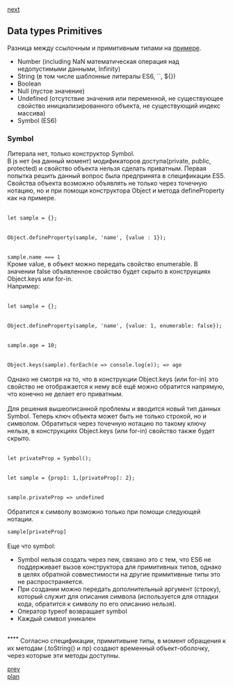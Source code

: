 <a href="03.md">next</a>

<h2>Data types Primitives</h2>

<div>
Разница между ссылочным и примитивным типами на <a href="https://codepen.io/paawel/pen/pEERKp?editors=0112">примере</a>.
</div>

<ul>
<li>
Number (including NaN математическая операция над недопустимыми данными, Infinity)
</li>
<li>
String (в том числе шаблонные литералы ES6, ``, ${})
</li>
<li>
Boolean
</li>
<li>
Null (пустое значение)
</li>
<li>
Undefined (отсутствие значения или переменной, не существующее свойство инициализированного объекта, не существующий индекс массива)
</li>
<li>
Symbol (ES6)
</li>
</ul>


<h3>Symbol</h3>
<div>
Литерала нет, только конструктор Symbol.

<div>
В js нет (на данный момент) модификаторов доступа(private, public, protected) и свойство объекта нельзя сделать приватным.
Первая попытка решить данный вопрос была предпринята в спецификации ES5.
Свойства объекта возможно объявлять не только через точечную нотацию, но и при помощи конструктора Object и метода defineProperty как на примере.
</div>

<br/>

<div>
<code>
let sample = {};
</code>
<br/>
<code>
Object.defineProperty(sample, 'name', {value : 1});
</code>
<br/>
<code>
sample.name === 1
</code>
</div>

<div>
Кроме value, в объект можно передать свойство enumerable.
В значении false объявленное свойство будет скрыто в конструкциях Object.keys или for-in.
<br/>
Например:
</div>

<br/>

<div>
<code>
let sample = {};
</code>
<br/>
<code>
Object.defineProperty(sample, 'name', {value: 1, enumerable: false});
</code>
<br/>
<code>
sample.age = 10;
</code>
<br/>
<code>
Object.keys(sample).forEach(e => console.log(e)); => age
</code>
</div>

<br/>

<div>
Однако не смотря на то, что в конструкции Object.keys (или for-in)
это свойство не отображается к нему всё ещё можно обратится напрямую, что конечно не делает его приватным.
</div>

<br/>

<div>
Для решения вышеописанной проблемы и вводится новый тип данных Symbol.
Теперь ключ объекта может быть не только строкой, но и символом.
Обратиться через точечную нотацию по такому ключу нельзя,
в конструкциях Object.keys (или for-in) свойство также будет скрыто.
</div>

<br/>

<div>
<code>
let privateProp = Symbol();
</code>
<br/>
<code>
let sample = {prop1: 1,[privateProp]: 2};
</code>
<br/>
<code>
sample.privateProp => undefined
</code>
</div>

<br/>

<div>
Обратится к символу возможно только при помощи следующей нотации.
<br/>
<code>
sample[privateProp]
</code>
</div>

<br/>

<div>
Еще что symbol:
<ul>
<li>
Symbol нельзя создать через new, связано это с тем, что ES6 не поддерживает вызов конструктора для примитивных типов,
однако в целях обратной совместимости на другие примитивные типы это не распространяется.
</li>
<li>
При создании можно передать дополнительный аргумент (строку), который служит для описания символа
(используется для отладки кода, обратится к символу по его описанию нельзя).
</li>
<li>
Оператор typeof возвращает symbol
</li>
<li>
Каждый символ уникален
</li>
</ul>

</div>
</div>

<br>

<div>
<sup><strong>****</strong></sup> Согласно спецификации, примитивыне типы, в момент обращения к их методам (.toString() и пр) создают временный объект-оболочку, через которые эти методы доступны.
</div>

<a href="01.md">prev</a>
<br/>
<a href="01.md">plan</a>
